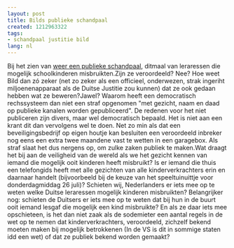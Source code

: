```yaml
---
layout: post
title: Bilds publieke schandpaal
created: 1212963322
tags:
- schandpaal justitie bild
lang: nl
---
```

Bij het zien van [weer een publieke schandpaal](http://www.bild.de/BILD/news/vermischtes/2008/06/06/se-x-lehrerin/mle-foto,templateId=renderPopup,elementId=4749048,index=0.html), ditmaal van leraressen die mogelijk schoolkinderen misbruikten.Zijn ze veroordeeld? Nee? Hoe weet Bild dan zó zeker (net zo zeker als een officieel, onderwezen, strak ingeriht miljoenenapparaat als de Duitse Justitie zou kunnen) dat ze ook gedaan hebben wat ze beweren?Jawel? Waarom heeft een democratisch rechssysteem dan niet een straf opgenomen "met gezicht, naam en daad op publieke kanalen worden gepubliceerd". De redenen voor het niet publiceren zijn divers, maar wel democratisch bepaald. Het is niet aan een krant dit dan vervolgens wel te doen. Net zo min als dat een beveiligingsbedrijf op eigen houtje kan besluiten een veroordeeld inbreker nog eens een extra twee maandene vast te wetten in een garagebox. Als straf slaat het dus nergens op, om zulke zaken publiek te maken.Wat draagt het bij aan de veiligheid van de wereld als we het gezicht kennen van iemand die mogelijk ooit kinderen heeft misbruikt? Is er iemand die thuis een telefongids heeft met alle gezichten van alle kinderverkrachters erin en daarnaar handelt (bijvoorbeeld bij de keuze van het speeltuinuittje voor donderdagmiddag 26 juli)? Schieten wij, Nederlanders er iets mee op te weten welke Duitse leraressen mogelijk kinderen misbruikten? Belangrijker nog: schieten de Duitsers er iets mee op te weten dat bij hun in de buurt ooit iemand lesgaf die mogelijk een kind misbruikte? En als ze daar iets mee opschieteen, is het dan niet zaak als de sodemieter een aantal regels in de wet op te nemen dat kinderverkrachters, veroordeeld, zichzelf bekend moeten maken bij mogelijk betrokkenen (In de VS is dit in sommige staten idd een wet) of dat ze publiek bekend worden gemaakt?
